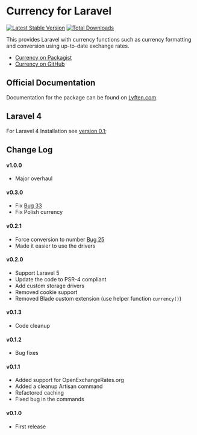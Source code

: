 # Currency for Laravel

[![Latest Stable Version](https://poser.pugx.org/torann/currency/v/stable.png)](https://packagist.org/packages/torann/currency) [![Total Downloads](https://poser.pugx.org/torann/currency/downloads.png)](https://packagist.org/packages/torann/currency)

This provides Laravel with currency functions such as currency formatting and conversion using up-to-date exchange rates.

- [Currency on Packagist](https://packagist.org/packages/torann/currency)
- [Currency on GitHub](https://github.com/torann/laravel-currency)

## Official Documentation

Documentation for the package can be found on [Lyften.com](http://lyften.com/projects/laravel-currency/).

## Laravel 4

For Laravel 4 Installation see [version 0.1](https://github.com/Torann/laravel-currency/tree/0.1);

## Change Log

#### v1.0.0

- Major overhaul

#### v0.3.0

- Fix [Bug 33](https://github.com/Torann/laravel-currency/issues/33)
- Fix Polish currency

#### v0.2.1

- Force conversion to number [Bug 25](https://github.com/Torann/laravel-currency/issues/25)
- Made it easier to use the drivers

#### v0.2.0

- Support Laravel 5
- Update the code to PSR-4 compliant
- Add custom storage drivers
- Removed cookie support
- Removed Blade custom extension (use helper function `currency()`)

#### v0.1.3

- Code cleanup

#### v0.1.2

- Bug fixes

#### v0.1.1

- Added support for OpenExchangeRates.org
- Added a cleanup Artisan command
- Refactored caching
- Fixed bug in the commands

#### v0.1.0

- First release